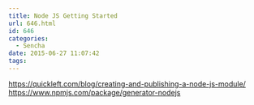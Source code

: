 ```yaml
---
title: Node JS Getting Started
url: 646.html
id: 646
categories:
  - Sencha
date: 2015-06-27 11:07:42
tags:
---
```


https://quickleft.com/blog/creating-and-publishing-a-node-js-module/ https://www.npmjs.com/package/generator-nodejs